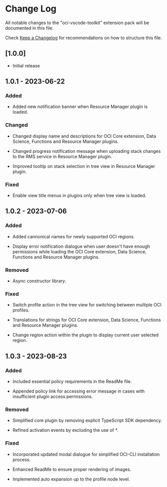 # Change Log

All notable changes to the "oci-vscode-toolkit" extension pack will be documented in this file.

Check [Keep a Changelog](http://keepachangelog.com/) for recommendations on how to structure this file.

## [1.0.0]

- Initial release

## 1.0.1 - 2023-06-22

### Added

- Added new notification banner when Resource Manager plugin is loaded.

### Changed

- Changed display name and descriptions for OCI Core extension, Data Science, Functions and Resource Manager plugins.

- Changed progress notification message when uploading stack changes to the RMS service in Resource Manager plugin.

- Improved tooltip on stack selection in tree view in Resource Manager plugin.

### Fixed
- Enable view title menus in plugins only when tree view is loaded.

## 1.0.2 - 2023-07-06

### Added

- Added cannonical names for newly supported OCI regions.

- Display error notification dialogue when user doesn't have enough permissions while loading the OCI Core extension, Data Science, Functions and Resource Manager plugins.

### Removed

- Async constructor library.

### Fixed

- Switch profile action in the tree view for switching between multiple OCI profiles.

- Translations for strings for OCI Core extension, Data Science, Functions and Resource Manager plugins.

- Change region action within the plugin to display current user selected region.

## 1.0.3 - 2023-08-23

### Added
- Included essential policy requirements in the ReadMe file.

- Appended policy link for accessing error message in cases with insufficient plugin access permissions.

### Removed
- Simplified core plugin by removing explicit TypeScript SDK dependency.

- Refined activation events by excluding the use of *.

### Fixed
- Incorporated updated modal dialogue for simplified OCI-CLI installation process.

- Enhanced ReadMe to ensure proper rendering of images.

- Implemented auto expansion up to the profile node level.
